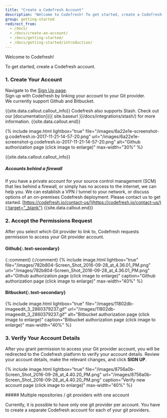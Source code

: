 ```yaml
---
title: "Create a Codefresh Account"
description: "Welcome to Codefresh! To get started, create a Codefresh account."
group: getting-started
redirect_from:
  - /docs/
  - /docs/create-an-account/
  - /docs/getting-started/
  - /docs/getting-started/introduction/
---
```

Welcome to Codefresh! 

To get started, create a Codefresh account.

### 1. Create Your Account

Navigate to the [Sign Up page](https://g.codefresh.io).  
Sign up with Codefresh by linking your account to your Git provider.  
We currently support Github and Bitbucket.

{{site.data.callout.callout_info}}
Codefresh also supports Stash. Check out our [documentation]({{ site.baseurl }}/docs/integrations/stash/) for more information. 
{{site.data.callout.end}}

{% include 
image.html 
lightbox="true" 
file="/images/6a22e1e-screenshot-g.codefresh.io-2017-11-21-14-57-20.png" 
url="/images/6a22e1e-screenshot-g.codefresh.io-2017-11-21-14-57-20.png"
alt="Github authorization page (click image to enlarge)" 
max-width="30%" 
%}

{{site.data.callout.callout_info}}
##### Accounts behind a firewall

If you have a private account for your source control management (SCM) that lies behind a firewall, or simply has no access to the internet, we can help you. We can establish a VPN / tunnel to your network, or discuss options of an on-premises Codefresh deployment. Please contact us to get started. [https://codefresh.io/contact-us/](https://codefresh.io/contact-us/){:target="_blank"} 
{{site.data.callout.end}}

### 2. Accept the Permissions Request
After you select which Git provider to link to, Codefresh requests permission to access your Git provider account.

#### **Github**{:.text-secondary}
{::comment}
{:/comment}
{% include 
image.html 
lightbox="true" 
file="/images/782b804-Screen_Shot_2016-09-28_at_4.36.01_PM.png" 
url="/images/782b804-Screen_Shot_2016-09-28_at_4.36.01_PM.png"
alt="Github authorization page (click image to enlarge)" 
caption="Github authorization page (click image to enlarge)" 
max-width="40%" 
%}

#### **Bitbucket**{:.text-secondary}
{% include 
image.html 
lightbox="true" 
file="/images/11802db-imageedit_3_2860379237.gif" 
url="/images/11802db-imageedit_3_2860379237.gif"
alt="Bitbucket authorization page (click image to enlarge)" 
caption="Bitbucket authorization page (click image to enlarge)" 
max-width="40%" 
%}

### 3. Verify Your Account Details
After you grant permission to access your Git provider account, you will be redirected to the Codefresh platform to verify your account details. Review your account details, make the relevant changes, and click **SIGN UP**. 

{% include 
image.html 
lightbox="true" 
file="/images/8756a0b-Screen_Shot_2016-09-28_at_4.40.20_PM.png" 
url="/images/8756a0b-Screen_Shot_2016-09-28_at_4.40.20_PM.png" 
caption="Verify new account page (click image to enlarge)" 
max-width="40%" 
%}

<div class="bd-callout bd-callout-info" markdown="1">
##### Multiple repositories / git providers with one account

Currently, it is possible to have only one git provider per account. You have to create a separate Codefresh account for each of your git providers.
</div>
